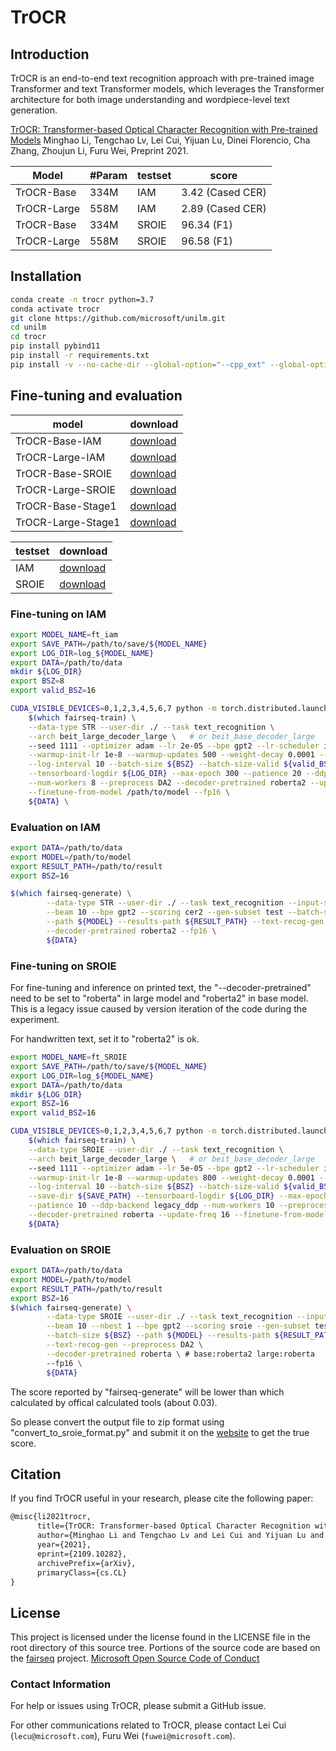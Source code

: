 # TrOCR

## Introduction
TrOCR is an end-to-end text recognition approach with pre-trained image Transformer and text Transformer models, which leverages the Transformer architecture for both image understanding and wordpiece-level text generation. 
 
 [TrOCR: Transformer-based Optical Character Recognition with Pre-trained Models](https://arxiv.org/abs/2109.10282) Minghao Li, Tengchao Lv, Lei Cui, Yijuan Lu, Dinei Florencio, Cha Zhang, Zhoujun Li, Furu Wei, Preprint 2021.
 
 
| Model                          |  #Param   | testset | score          |
|--------------------------------|-----------|---------|----------------|
| TrOCR-Base                     | 334M       | IAM     | 3.42 (Cased CER)     |
| TrOCR-Large                    | 558M       | IAM     | 2.89 (Cased CER)     |
| TrOCR-Base                     | 334M       | SROIE   | 96.34 (F1)  |
| TrOCR-Large                    | 558M       | SROIE   | 96.58 (F1)  |

## Installation
~~~bash
conda create -n trocr python=3.7
conda activate trocr
git clone https://github.com/microsoft/unilm.git
cd unilm
cd trocr
pip install pybind11
pip install -r requirements.txt
pip install -v --no-cache-dir --global-option="--cpp_ext" --global-option="--cuda_ext" 'git+https://github.com/NVIDIA/apex.git'
~~~

## Fine-tuning and evaluation
|   model  | download |
| -------- | -------- |
| TrOCR-Base-IAM     | [download](https://layoutlm.blob.core.windows.net/trocr/model_zoo/fairseq/trocr-base-handwritten.pt) |
| TrOCR-Large-IAM    | [download](https://layoutlm.blob.core.windows.net/trocr/model_zoo/fairseq/trocr-large-handwritten.pt) |
| TrOCR-Base-SROIE   | [download](https://layoutlm.blob.core.windows.net/trocr/model_zoo/fairseq/trocr-base-printed.pt) |
| TrOCR-Large-SROIE  | [download](https://layoutlm.blob.core.windows.net/trocr/model_zoo/fairseq/trocr-large-printed.pt) |
| TrOCR-Base-Stage1  | [download](https://layoutlm.blob.core.windows.net/trocr/model_zoo/fairseq/trocr-base-stage1.pt) |
| TrOCR-Large-Stage1 | [download](https://layoutlm.blob.core.windows.net/trocr/model_zoo/fairseq/trocr-large-stage1.pt) |


|   testset  | download |
| --------| -------- |
| IAM     | [download](https://layoutlm.blob.core.windows.net/trocr/dataset/IAM.tar.gz) |
| SROIE   | [download](https://layoutlm.blob.core.windows.net/trocr/dataset/SROIE_Task2_Original.tar.gz) |



### Fine-tuning on IAM
~~~bash
export MODEL_NAME=ft_iam
export SAVE_PATH=/path/to/save/${MODEL_NAME}
export LOG_DIR=log_${MODEL_NAME}
export DATA=/path/to/data
mkdir ${LOG_DIR}
export BSZ=8
export valid_BSZ=16

CUDA_VISIBLE_DEVICES=0,1,2,3,4,5,6,7 python -m torch.distributed.launch --nproc_per_node=8 \
    $(which fairseq-train) \
    --data-type STR --user-dir ./ --task text_recognition \
    --arch beit_large_decoder_large \   # or beit_base_decoder_large
    --seed 1111 --optimizer adam --lr 2e-05 --bpe gpt2 --lr-scheduler inverse_sqrt \
    --warmup-init-lr 1e-8 --warmup-updates 500 --weight-decay 0.0001 --log-format tqdm \
    --log-interval 10 --batch-size ${BSZ} --batch-size-valid ${valid_BSZ} --save-dir ${SAVE_PATH} \
    --tensorboard-logdir ${LOG_DIR} --max-epoch 300 --patience 20 --ddp-backend legacy_ddp \
    --num-workers 8 --preprocess DA2 --decoder-pretrained roberta2 --update-freq 1 \
    --finetune-from-model /path/to/model --fp16 \
    ${DATA} \
~~~

### Evaluation on IAM
~~~bash
export DATA=/path/to/data
export MODEL=/path/to/model
export RESULT_PATH=/path/to/result
export BSZ=16

$(which fairseq-generate) \
        --data-type STR --user-dir ./ --task text_recognition --input-size 384 \
        --beam 10 --bpe gpt2 --scoring cer2 --gen-subset test --batch-size ${BSZ} \
        --path ${MODEL} --results-path ${RESULT_PATH} --text-recog-gen --preprocess DA2 \
        --decoder-pretrained roberta2 --fp16 \
        ${DATA}
~~~

### Fine-tuning on SROIE
For fine-tuning and inference on printed text, the "--decoder-pretrained" need to be set to "roberta" in large model and "roberta2" in base model.
This is a legacy issue caused by version iteration of the code during the experiment.

For handwritten text, set it to "roberta2" is ok.

~~~bash
export MODEL_NAME=ft_SROIE
export SAVE_PATH=/path/to/save/${MODEL_NAME}
export LOG_DIR=log_${MODEL_NAME}
export DATA=/path/to/data
mkdir ${LOG_DIR}
export BSZ=16
export valid_BSZ=16

CUDA_VISIBLE_DEVICES=0,1,2,3,4,5,6,7 python -m torch.distributed.launch --nproc_per_node=8 \
    $(which fairseq-train) \
    --data-type SROIE --user-dir ./ --task text_recognition \
    --arch beit_large_decoder_large \   # or beit_base_decoder_large
    --seed 1111 --optimizer adam --lr 5e-05 --bpe gpt2 --lr-scheduler inverse_sqrt \
    --warmup-init-lr 1e-8 --warmup-updates 800 --weight-decay 0.0001 --log-format tqdm \
    --log-interval 10 --batch-size ${BSZ} --batch-size-valid ${valid_BSZ} \
    --save-dir ${SAVE_PATH} --tensorboard-logdir ${LOG_DIR} --max-epoch 300 \
    --patience 10 --ddp-backend legacy_ddp --num-workers 10 --preprocess DA2 \
    --decoder-pretrained roberta --update-freq 16 --finetune-from-model /path/to/model --fp16 \
    ${DATA}
~~~

### Evaluation on SROIE
~~~bash
export DATA=/path/to/data
export MODEL=/path/to/model
export RESULT_PATH=/path/to/result
export BSZ=16
$(which fairseq-generate) \
        --data-type SROIE --user-dir ./ --task text_recognition --input-size 384 \
        --beam 10 --nbest 1 --bpe gpt2 --scoring sroie --gen-subset test \
        --batch-size ${BSZ} --path ${MODEL} --results-path ${RESULT_PATH} \
        --text-recog-gen --preprocess DA2 \
        --decoder-pretrained roberta \ # base:roberta2 large:roberta 
        --fp16 \
        ${DATA}
~~~
The score reported by "fairseq-generate" will be lower than which calculated by offical calculated tools (about 0.03).

So please convert the output file to zip format using "convert_to_sroie_format.py" and submit it on the [website](https://rrc.cvc.uab.es/?ch=13&com=evaluation&task=2) to get the true score.

## Citation
If you find TrOCR useful in your research, please cite the following paper:
``` latex
@misc{li2021trocr,
      title={TrOCR: Transformer-based Optical Character Recognition with Pre-trained Models}, 
      author={Minghao Li and Tengchao Lv and Lei Cui and Yijuan Lu and Dinei Florencio and Cha Zhang and Zhoujun Li and Furu Wei},
      year={2021},
      eprint={2109.10282},
      archivePrefix={arXiv},
      primaryClass={cs.CL}
}
```

## License
This project is licensed under the license found in the LICENSE file in the root directory of this source tree. Portions of the source code are based on the [fairseq](https://github.com/pytorch/fairseq) project. [Microsoft Open Source Code of Conduct](https://opensource.microsoft.com/codeofconduct)

### Contact Information
For help or issues using TrOCR, please submit a GitHub issue.

For other communications related to TrOCR, please contact Lei Cui (`lecu@microsoft.com`), Furu Wei (`fuwei@microsoft.com`).
